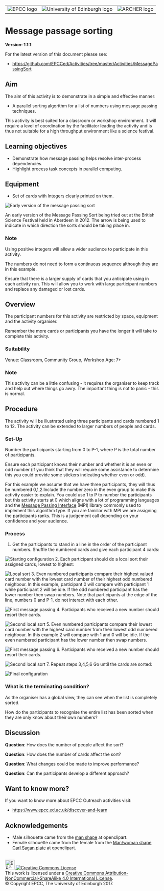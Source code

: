 <!-- Begin Header -->
<table width="100%" border="0" cellpadding="0" cellspacing="0">
<tr>
<td markdown="span">
<img src="https://github.com/EPCCed/Activities/blob/master/imgs/EPCC_logo.png" alt="EPCC logo">
</td>
<td markdown="span">
<img src="https://github.com/EPCCed/Activities/blob/master/imgs/UoE_logo.png" alt="University of Edinburgh logo">
</td>
<td markdown="span">
<img src="https://github.com/EPCCed/Activities/blob/master/imgs/archer.png" alt="ARCHER logo">
</td>
</tr>
</table>
<!-- End Header -->

# Message passage sorting

**Version: 1.1.1**

For the latest version of this document please see:

* https://github.com/EPCCed/Activities/tree/master/Activities/MessagePassingSort

## Aim

The aim of this activity is to demonstrate in a simple and effective
manner:

* A parallel sorting algorithm for a list of numbers using message
  passing techniques.

This activity is best suited for a classroom or workshop environment. It
will require a level of coordination by the facilitator leading the
activity and is thus not suitable for a high throughput environment
like a science festival.

## Learning objectives

* Demonstrate how message passing helps resolve inter-process
  dependencies.
* Highlight process task concepts in parallel computing.

## Equipment

* Set of cards with Integers clearly printed on them.

![Early version of the message passing sort](imgs/BSF12.png)

An early version of the Message Passing Sort being tried out at the
British Science Festival held in Aberdeen in 2012. The arrow is being
used to indicate in which direction the sorts should be taking place
in.

### Note

Using positive integers will allow a wider audience to participate in
this activity.

The numbers do not need to form a continuous sequence although they 
are in this example.

Ensure that there is a larger supply of cards that you anticipate
using in each activity run.  This will allow you to work with large
participant numbers and replace any damaged or lost cards.

## Overview

The participant numbers for this activity are restricted by space,
equipment and the activity organiser.

Remember the more cards or participants you have the longer it will
take to complete this activity.

### Suitability

Venue: Classroom, Community Group, Workshop
Age: 7+

### Note

This activity can be a little confusing - it requires the organiser to keep
track and help out where things go awry. The important thing is not to
panic - this is normal.


## Procedure

The activity will be illustrated using three participants and cards
numbered 1 to 12.  The activity can be extended to larger numbers of
people and cards.

### Set-Up

Number the participants starting from 0 to P-1, where P is the total
number of participants.

Ensure each participant knows their number and whether it is an even or
odd number (if you think that they will require some assistance to
determine this you could provide some stickers indicating whether even
or odd).

For this example we assume that we have three participants, they will thus be numbered 0,1,2.Include the number zero in the even group to make this activity easier to explain. You could use 1 to P to number the participants but this activity starts at 0 which aligns with a lot of
programming languages and the [Message Passing Interface](http://mpi-forum.org/) (MPI) library
commonly used to implement this algorithm type.  If you are familiar with MPI we are assigning the participants ranks. This is a judgement
call depending on your confidence and your audience.

### Process

<!-- Do not put a new line when going to a new 
     numbered item otherwise markdown will start
     renumbering from 1! -->
     
1. Get the participants to stand in a line in the order of the participant numbers. Shuffle the numbered cards and give
   each participant 4 cards:

![Starting configuration](imgs/MessagePassing1.png)
2. Each participant should do a local sort their assigned cards, lowest to highest:

![Local sort](imgs/MessagePassing2.png)
3. Even numbered participants compare their highest valued card number with
the lowest card number of their highest odd numbered neighbour.  In this
example, participant 0 will compare with participant 1 while participant 2 will be idle.  If the odd
numbered participant has the lower number then swap numbers. Note that participants at the edge of the line, numbers 0 and P-1, do not interact with each other.
	     
![First message passing](imgs/MessagePassing3.png)
4. Participants who received a new number should resort their cards.
   
![Second local sort](imgs/MessagePassing4.png)
5. Even numbered participants compare their lowest card number with
the highest card number from their lowest odd numbered neighbour.  In this
example 2 will compare with 1 and 0 will be idle.  If the even
numbered participant has the lower number then swap numbers.

![First message passing](imgs/MessagePassing5.png)
6. Participants who received a new number should resort their cards.

![Second local sort](imgs/MessagePassing6.png)
7. Repeat steps 3,4,5,6 Go until the cards are sorted:

![Final configuration](imgs/MessagePassing7.png)

### What is the terminating condition? 

As the organiser has a global view, they can see when the list is
completely sorted.

How do the participants to recognise the entire list has been sorted
when they are only know about their own numbers?

## Discussion

**Question**: How does the number of people affect the sort?

**Question**: How does the number of cards affect the sort?

**Question**: What changes could be made to improve performance?

**Question**: Can the participants develop a different approach?

## Want to know more?

If you want to know more about EPCC Outreach activities visit:

* https://www.epcc.ed.ac.uk/discover-and-learn

## Acknowledgements

* Male silhouette came from the [man shape](https://openclipart.org/detail/182185/man-shape) at openclipart.
* Female silhouette came from the female from the [Man/woman shape Carl Sagan plate](https://openclipart.org/detail/269831/manwoman-shape-carl-sagan-plate) at openclipart.

<!-- Licensing and copyright stuff below -->
<br>
<a href="http://www.epcc.ed.ac.uk">
<img alt="EPCC logo" src="https://www.epcc.ed.ac.uk/sites/all/themes/epcc/images/epcc-logo.png" height="31"/>
</a>
<a rel="license" href="http://creativecommons.org/licenses/by-nc-sa/4.0/">
<img alt="Creative Commons License" style="border-width:0"
     src="https://i.creativecommons.org/l/by-nc-sa/4.0/88x31.png" />
</a><br />
This work is licensed under a <a rel="license" href="http://creativecommons.org/licenses/by-nc-sa/4.0/">
Creative Commons Attribution-NonCommercial-ShareAlike 4.0 International License</a>.<br/>
&copy; Copyright EPCC, The University of Edinburgh 2017.
